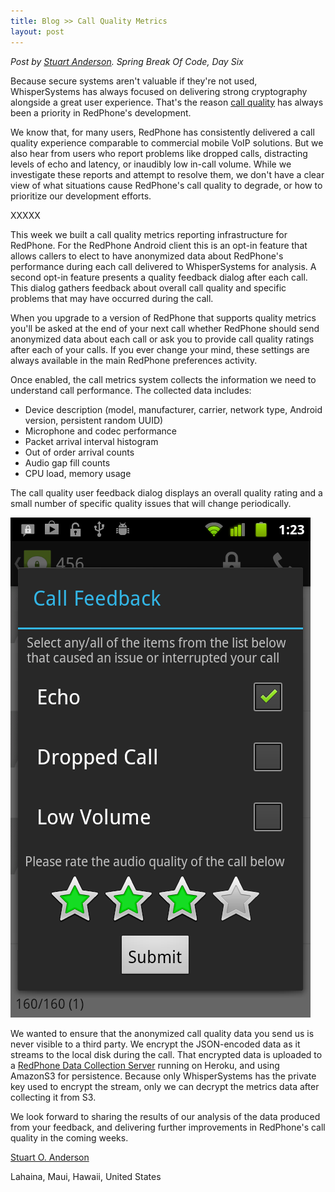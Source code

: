```yaml
---
title: Blog >> Call Quality Metrics
layout: post
---
```


*Post by [Stuart Anderson](https://twitter.com/emblem__). Spring Break Of Code, Day Six*

Because secure systems aren't valuable if they're not used, WhisperSystems has always focused on delivering strong 
cryptography alongside a great user experience.  That's the reason [call quality](http://www.whispersystems.org/blog/client-side-audio-quality) has always been a priority in RedPhone's development.

We know that, for many users, RedPhone has consistently delivered a call quality experience comparable to commercial 
mobile VoIP solutions.  But we also hear from users who report problems like dropped calls, distracting levels of echo 
and latency, or inaudibly low in-call volume.  While we investigate these reports and attempt to resolve them, we don't 
have a clear view of what situations cause RedPhone's call quality to degrade, or how to prioritize our development efforts.

XXXXX

This week we built a call quality metrics reporting infrastructure for RedPhone.  For the RedPhone Android client this is 
an opt-in feature that allows callers to elect to have anonymized data about RedPhone's performance during each call delivered 
to WhisperSystems for analysis.  A second opt-in feature presents a quality feedback dialog after each call.  This dialog 
gathers feedback about overall call quality and specific problems that may have occurred during the call.

When you upgrade to a version of RedPhone that supports quality metrics you'll be asked at the end of your next call 
whether RedPhone should send anonymized data about each call or ask you to provide call quality ratings after each 
of your calls.  If you ever change your mind, these settings are always available in the main RedPhone preferences activity.

Once enabled, the call metrics system collects the information we need to understand call performance.  The collected 
data includes:

 * Device description (model, manufacturer, carrier, network type, Android version, persistent random UUID)
 * Microphone and codec performance
 * Packet arrival interval histogram 
 * Out of order arrival counts
 * Audio gap fill counts
 * CPU load, memory usage

The call quality user feedback dialog displays an overall quality rating and a small number of specific quality issues 
that will change periodically.

<img src="/blog/images/call-quality-metrics.png" class="nice" />

We wanted to ensure that the anonymized call quality data you send us is never visible to a third party.  We encrypt the 
JSON-encoded data as it streams to the local disk during the call.  That encrypted data is uploaded to a 
[RedPhone Data Collection Server](https://github.com/whispersystems/RedPhone-DCS) running on Heroku, and using AmazonS3 
for persistence.  Because only WhisperSystems has the private key used to encrypt the stream, only we can decrypt the 
metrics data after collecting it from S3.

We look forward to sharing the results of our analysis of the data produced from your feedback, and delivering further 
improvements in RedPhone's call quality in the coming weeks.

[Stuart O. Anderson](https://twitter.com/emblem__)

Lahaina, Maui, Hawaii, United States
